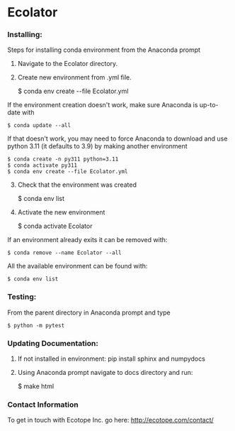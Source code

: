 # Ecolator 	

### Installing:
Steps for installing conda environment from the Anaconda prompt
1. Navigate to the Ecolator directory.
2. Create new environment from .yml file.


	$ conda env create --file Ecolator.yml

If the environment creation doesn't work, make sure Anaconda is up-to-date with

    $ conda update --all

If that doesn't work, you may need to force Anaconda to download and use python 3.11 (it defaults to 3.9) by making another environment

    $ conda create -n py311 python=3.11
    $ conda activate py311
    $ conda env create --file Ecolator.yml

3. Check that the environment was created


	$ conda env list

4. Activate the new environment


	$ conda activate Ecolator

If an environment already exits it can be removed with:

	$ conda remove --name Ecolator --all


All the available environment can be found with:

	$ conda env list

### Testing:
From the parent directory in Anaconda prompt and type

	$ python -m pytest

### Updating Documentation:
1. If not installed in environment: pip install sphinx and numpydocs
2. Using Anaconda prompt navigate to docs directory and run:


	$ make html

### Contact Information
To get in touch with Ecotope Inc. go here: http://ecotope.com/contact/